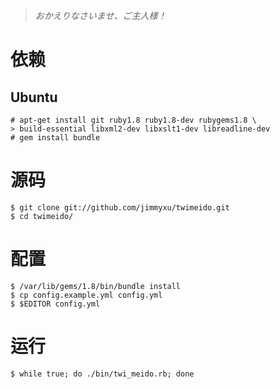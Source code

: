 > _おかえりなさいませ、ご主人様！_

# 依赖

## Ubuntu

    # apt-get install git ruby1.8 ruby1.8-dev rubygems1.8 \
    > build-essential libxml2-dev libxslt1-dev libreadline-dev
    # gem install bundle

# 源码

    $ git clone git://github.com/jimmyxu/twimeido.git
    $ cd twimeido/

# 配置

    $ /var/lib/gems/1.8/bin/bundle install
    $ cp config.example.yml config.yml
    $ $EDITOR config.yml

# 运行

    $ while true; do ./bin/twi_meido.rb; done
